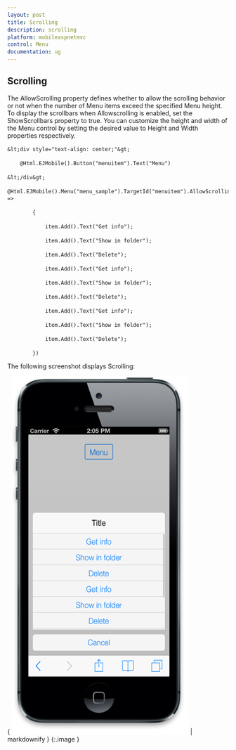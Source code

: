 ```yaml
---
layout: post
title: Scrolling
description: scrolling 	
platform: mobileaspnetmvc
control: Menu
documentation: ug
---
```


## Scrolling 	

The AllowScrolling property defines whether to allow the scrolling behavior or not when the number of Menu items exceed the specified Menu height. To display the scrollbars when Allowscrolling is enabled, set the ShowScrollbars property to true. You can customize the height and width of the Menu control by setting the desired value to Height and Width properties respectively. 



    &lt;div style="text-align: center;"&gt;

        @Html.EJMobile().Button("menuitem").Text("Menu")

    &lt;/div&gt;

    @Html.EJMobile().Menu("menu_sample").TargetId("menuitem").AllowScrolling(true).ShowScrollbars(true).Height(200).Items(item =>

            {

                item.Add().Text("Get info");

                item.Add().Text("Show in folder");

                item.Add().Text("Delete");

                item.Add().Text("Get info");

                item.Add().Text("Show in folder");

                item.Add().Text("Delete");

                item.Add().Text("Get info");

                item.Add().Text("Show in folder");

                item.Add().Text("Delete");

            })

The following screenshot displays Scrolling:

{ ![ShowScrollBars](Scrolling_images/Scrolling_img1.png) | markdownify }
{:.image }


